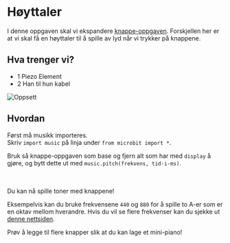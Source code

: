 # Høyttaler

I denne oppgaven skal vi ekspandere [knappe-oppgaven](https://informativ.github.io/microbit-oppgaver/experiments/button_intro/task).
Forskjellen her er at vi skal få en høyttaler til å spille av lyd når vi trykker på knappene.

## Hva trenger vi?
* 1 Piezo Element
* 2 Han til hun kabel

![Oppsett](assets/images/experiment_6.png?raw=true)

## Hvordan
Først må musikk importeres. <br>
Skriv `import music` på linja under `from microbit import *`.

Bruk så knappe-oppgaven som base og fjern alt som har med `display` å gjøre, og bytt dette ut med `music.pitch(frekvens, tid-i-ms)`.

<br><br>
Du kan nå spille toner med knappene!

Eksempelvis kan du bruke frekvensene `440` og `880` for å spille to A-er som er en oktav mellom hverandre.
Hvis du vil se flere frekvenser kan du sjekke ut [denne nettsiden](http://www.phy.mtu.edu/~suits/notefreqs.html).

Prøv å legge til flere knapper slik at du kan lage et mini-piano!
